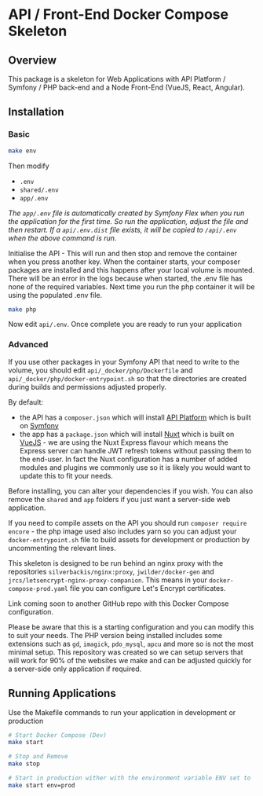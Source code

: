 # API / Front-End Docker Compose Skeleton

## Overview
This package is a skeleton for Web Applications with API Platform / Symfony / PHP back-end and a Node Front-End (VueJS, React, Angular).

## Installation
### Basic
```bash
make env
```
Then modify
- `.env`
- `shared/.env`
- `app/.env`

_The `app/.env` file is automatically created by Symfony Flex when you run the application for the first time. So run the application, adjust the file and then restart. If a `api/.env.dist` file exists, it will be copied to `/api/.env` when the above command is run._

Initialise the API - This will run and then stop and remove the container when you press another key. When the container starts, your composer packages are installed and this happens after your local volume is mounted. There will be an error in the logs because when started, the .env file has none of the required variables. Next time you run the php container it will be using the populated .env file.
```bash
make php
```

Now edit `api/.env`. Once complete you are ready to run your application

### Advanced
If you use other packages in your Symfony API that need to write to the volume, you should edit `api/_docker/php/Dockerfile` and `api/_docker/php/docker-entrypoint.sh` so that the directories are created during builds and permissions adjusted properly.

By default:
- the API has a `composer.json` which will install [API Platform](https://api-platform.com) which is built on [Symfony](https://symfony.com/)
- the app has a `package.json` which will install [Nuxt](https://nuxtjs.org/) which is built on [VueJS](https://vuejs.org/) - we are using the Nuxt Express flavour which means the Express server can handle JWT refresh tokens without passing them to the end-user. In fact the Nuxt configuration has a number of added modules and plugins we commonly use so it is likely you would want to update this to fit your needs.

Before installing, you can alter your dependencies if you wish. You can also remove the `shared` and `app` folders if you just want a server-side web application.

If you need to compile assets on the API you should run `composer require encore` - the php image used also includes yarn so you can adjust your `docker-entrypoint.sh` file to build assets for development or production by uncommenting the relevant lines.

This skeleton is designed to be run behind an nginx proxy with the repositories `silverbackis/nginx:proxy`, `jwilder/docker-gen` and `jrcs/letsencrypt-nginx-proxy-companion`. This means in your `docker-compose-prod.yaml` file you can configure Let's Encrypt certificates.

Link coming soon to another GitHub repo with this Docker Compose configuration.

Please be aware that this is a starting configuration and you can modify this to suit your needs. The PHP version being installed includes some extensions such as `gd`, `imagick`, `pdo_mysql`, `apcu` and more so is not the most minimal setup. This repository was created so we can setup servers that will work for 90% of the websites we make and can be adjusted quickly for a server-side only application if required.

## Running Applications
Use the Makefile commands to run your application in development or production
```bash
# Start Docker Compose (Dev)
make start

# Stop and Remove
make stop

# Start in production wither with the environment variable ENV set to 'prod' or
make start env=prod
```
